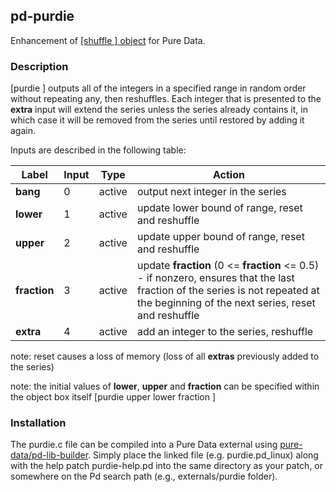 ## pd-purdie
Enhancement of [[shuffle ] object](https://github.com/metamystical/pd-shuffle) for Pure Data.

### Description

[purdie ] outputs all of the integers in a specified range in random order without repeating any, then reshuffles. Each integer that is presented to the **extra** input will extend the series unless the series already contains it, in which case it will be removed from the series until restored by adding it again.

Inputs are described in the following table:

| Label    | Input | Type    | Action                                                                                                                                 |
|----------|---------|---------|----------------------------------------------------------------------------------------------------------------------------------------|
| **bang**     | 0       | active  | output next integer in the series |
| **lower**    | 1       | active  | update lower bound of range, reset and reshuffle |
| **upper**    | 2       | active | update upper bound of range, reset and reshuffle |
| **fraction** | 3       | active | update **fraction** (0 <= **fraction** <= 0.5) - if nonzero, ensures that the last fraction of the series is not repeated at the beginning of the next series, reset and reshuffle |
| **extra**     | 4       | active  | add an integer to the series, reshuffle |

note: reset causes a loss of memory (loss of all **extras** previously added to the series)

note: the initial values of **lower**, **upper** and **fraction** can be specified within the object box itself [purdie upper lower fraction ]

### Installation

The purdie.c file can be compiled into a Pure Data external using [pure-data/pd-lib-builder](https://github.com/pure-data/pd-lib-builder). Simply place the linked file (e.g. purdie.pd_linux) along with the help patch purdie-help.pd into the same directory as your patch, or somewhere on the Pd search path (e.g., externals/purdie folder).
